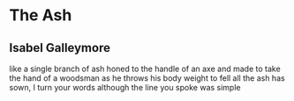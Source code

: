 # The Ash
## Isabel Galleymore
like a single branch of ash
honed to the handle of an axe
and made to take the hand
of a woodsman as he throws
his body weight to fell
all the ash has sown,
I turn your words although
the line you spoke was simple